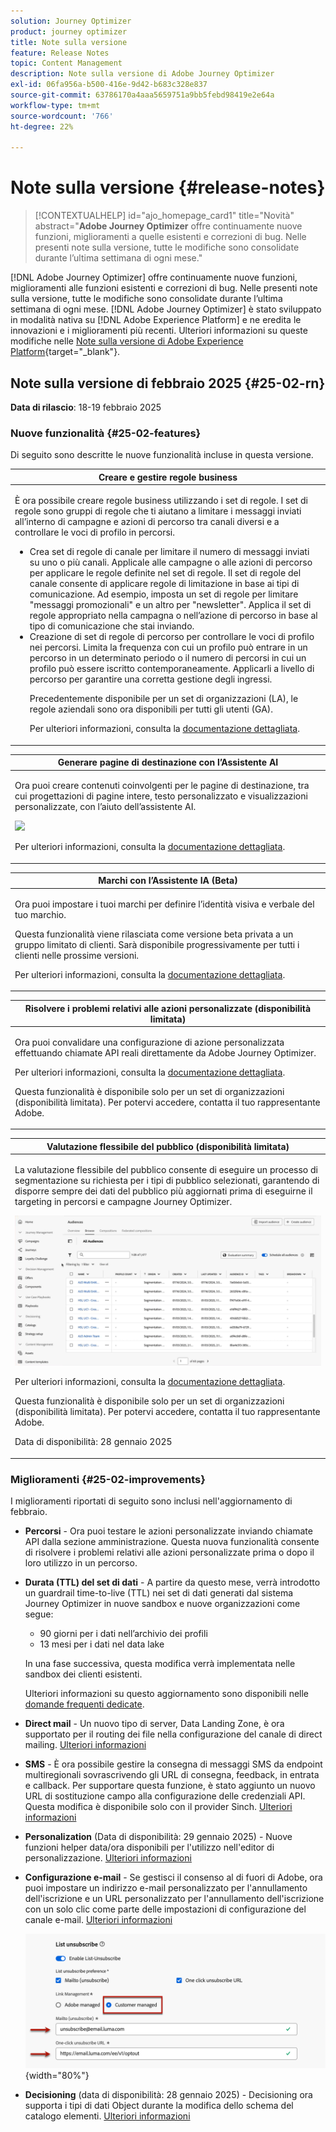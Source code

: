 ```yaml
---
solution: Journey Optimizer
product: journey optimizer
title: Note sulla versione
feature: Release Notes
topic: Content Management
description: Note sulla versione di Adobe Journey Optimizer
exl-id: 06fa956a-b500-416e-9d42-b683c328e837
source-git-commit: 63786170a4aaa5659751a9bb5febd98419e2e64a
workflow-type: tm+mt
source-wordcount: '766'
ht-degree: 22%

---
```


# Note sulla versione {#release-notes}

>[!CONTEXTUALHELP]
>id="ajo_homepage_card1"
>title="Novità"
>abstract="**Adobe Journey Optimizer** offre continuamente nuove funzioni, miglioramenti a quelle esistenti e correzioni di bug. Nelle presenti note sulla versione, tutte le modifiche sono consolidate durante l’ultima settimana di ogni mese."

[!DNL Adobe Journey Optimizer] offre continuamente nuove funzioni, miglioramenti alle funzioni esistenti e correzioni di bug. Nelle presenti note sulla versione, tutte le modifiche sono consolidate durante l’ultima settimana di ogni mese. [!DNL Adobe Journey Optimizer] è stato sviluppato in modalità nativa su [!DNL Adobe Experience Platform] e ne eredita le innovazioni e i miglioramenti più recenti. Ulteriori informazioni su queste modifiche nelle [Note sulla versione di Adobe Experience Platform](https://experienceleague.adobe.com/docs/experience-platform/release-notes/latest.html?lang=it){target="_blank"}.

## Note sulla versione di febbraio 2025 {#25-02-rn}

<!--
**Early release notes below are subject to change without prior notice until the release availability date**. Links, screens and updated documentation are published at the release date.-->

**Data di rilascio**: 18-19 febbraio 2025


### Nuove funzionalità {#25-02-features}

Di seguito sono descritte le nuove funzionalità incluse in questa versione.

<table>
<thead>
<tr>
<th><strong>Creare e gestire regole business</strong><br/></th>
</tr>
</thead>
<tbody>
<tr>
<td>
<p>È ora possibile creare regole business utilizzando i set di regole. I set di regole sono gruppi di regole che ti aiutano a limitare i messaggi inviati all’interno di campagne e azioni di percorso tra canali diversi e a controllare le voci di profilo in percorsi.<p>
<p><ul><li>Crea set di regole di canale per limitare il numero di messaggi inviati su uno o più canali. Applicale alle campagne o alle azioni di percorso per applicare le regole definite nel set di regole. Il set di regole del canale consente di applicare regole di limitazione in base ai tipi di comunicazione. Ad esempio, imposta un set di regole per limitare "messaggi promozionali" e un altro per "newsletter". Applica il set di regole appropriato nella campagna o nell’azione di percorso in base al tipo di comunicazione che stai inviando.</li>
<li> Creazione di set di regole di percorso per controllare le voci di profilo nei percorsi. Limita la frequenza con cui un profilo può entrare in un percorso in un determinato periodo o il numero di percorsi in cui un profilo può essere iscritto contemporaneamente. Applicarli a livello di percorso per garantire una corretta gestione degli ingressi.</li></p>
<p>Precedentemente disponibile per un set di organizzazioni (LA), le regole aziendali sono ora disponibili per tutti gli utenti (GA).</p>
<p>Per ulteriori informazioni, consulta la <a href="../configuration/rule-sets.md">documentazione dettagliata</a>.</p>
</td>
</tr>
</tbody>
</table>

<table>
<thead>
<tr>
<th><strong>Generare pagine di destinazione con l’Assistente AI</strong><br/></th>
</tr>
</thead>
<tbody>
<tr>
<td>
<p>Ora puoi creare contenuti coinvolgenti per le pagine di destinazione, tra cui progettazioni di pagine intere, testo personalizzato e visualizzazioni personalizzate, con l’aiuto dell’assistente AI.</p>
<img src="assets/do-not-localize/ai-lp.gif">
<p>Per ulteriori informazioni, consulta la <a href="../content-management/generative-lp.md">documentazione dettagliata</a>.</p>
</td>
</tr>
</tbody>
</table>


<table>
<thead>
<tr>
<th><strong>Marchi con l’Assistente IA (Beta)</strong><br/></th>
</tr>
</thead>
<tbody>
<tr>
<td>
<p>Ora puoi impostare i tuoi marchi per definire l’identità visiva e verbale del tuo marchio. </p>
<p>Questa funzionalità viene rilasciata come versione beta privata a un gruppo limitato di clienti. Sarà disponibile progressivamente per tutti i clienti nelle prossime versioni.</p>
<p>Per ulteriori informazioni, consulta la <a href="../content-management/brands.md">documentazione dettagliata</a>.</p>
</td>
</tr>
</tbody>
</table>

<table>
<thead>
<tr>
<th><strong>Risolvere i problemi relativi alle azioni personalizzate (disponibilità limitata)</strong><br/></th>
</tr>
</thead>
<tbody>
<tr>
<td>
<p>Ora puoi convalidare una configurazione di azione personalizzata effettuando chiamate API reali direttamente da Adobe Journey Optimizer. </p>
<p>Per ulteriori informazioni, consulta la <a href="../action/troubleshoot-custom-action.md">documentazione dettagliata</a>.</p>
<p> Questa funzionalità è disponibile solo per un set di organizzazioni (disponibilità limitata). Per potervi accedere, contatta il tuo rappresentante Adobe.</p>
</td>
</tr>
</tbody>
</table>

<table>
<thead>
<tr>
<th><strong>Valutazione flessibile del pubblico (disponibilità limitata)</strong><br/></th>
</tr>
</thead>
<tbody>
<tr>
<td>
<p>La valutazione flessibile del pubblico consente di eseguire un processo di segmentazione su richiesta per i tipi di pubblico selezionati, garantendo di disporre sempre dei dati del pubblico più aggiornati prima di eseguirne il targeting in percorsi e campagne Journey Optimizer.</p>
<img src="assets/do-not-localize/flexible-audience.gif">
<p>Per ulteriori informazioni, consulta la <a href="../audience/creating-a-segment-definition.md#flexible">documentazione dettagliata</a>.</p>
<p>Questa funzionalità è disponibile solo per un set di organizzazioni (disponibilità limitata). Per potervi accedere, contatta il tuo rappresentante Adobe.</p>
<p>Data di disponibilità: 28 gennaio 2025</p>
</tr>
</tbody>
</table>
</table>


### Miglioramenti {#25-02-improvements}

I miglioramenti riportati di seguito sono inclusi nell&#39;aggiornamento di febbraio.

* **Percorsi** - Ora puoi testare le azioni personalizzate inviando chiamate API dalla sezione amministrazione. Questa nuova funzionalità consente di risolvere i problemi relativi alle azioni personalizzate prima o dopo il loro utilizzo in un percorso.

* **Durata (TTL) del set di dati** - A partire da questo mese, verrà introdotto un guardrail time-to-live (TTL) nei set di dati generati dal sistema Journey Optimizer in nuove sandbox e nuove organizzazioni come segue:

   * 90 giorni per i dati nell’archivio dei profili
   * 13 mesi per i dati nel data lake

  In una fase successiva, questa modifica verrà implementata nelle sandbox dei clienti esistenti.

  Ulteriori informazioni su questo aggiornamento sono disponibili nelle [domande frequenti dedicate](../data/datasets-ttl.md#frequently-asked-questions).

<!--* **Playbooks** - You can now create and publish your own Use Case Playbooks in Journey Optimizer.-->

* **Direct mail** - Un nuovo tipo di server, Data Landing Zone, è ora supportato per il routing dei file nella configurazione del canale di direct mailing. [Ulteriori informazioni](../direct-mail/direct-mail-configuration.md#file-routing-configuration)

* **SMS** - È ora possibile gestire la consegna di messaggi SMS da endpoint multiregionali sovrascrivendo gli URL di consegna, feedback, in entrata e callback. Per supportare questa funzione, è stato aggiunto un nuovo URL di sostituzione campo alla configurazione delle credenziali API. Questa modifica è disponibile solo con il provider Sinch. [Ulteriori informazioni](../sms/sms-configuration-sinch.md)

* **Personalization** (Data di disponibilità: 29 gennaio 2025) - Nuove funzioni helper data/ora disponibili per l&#39;utilizzo nell&#39;editor di personalizzazione. [Ulteriori informazioni](../personalization/functions/dates.md)


<!--
* The personalization editor has been enhanced with new capabilities such as Auto-complete, Search, and filtering options. You can also show or hide deprecated attributes.-->


* **Configurazione e-mail** - Se gestisci il consenso al di fuori di Adobe, ora puoi impostare un indirizzo e-mail personalizzato per l&#39;annullamento dell&#39;iscrizione e un URL personalizzato per l&#39;annullamento dell&#39;iscrizione con un solo clic come parte delle impostazioni di configurazione del canale e-mail. [Ulteriori informazioni](../email/list-unsubscribe.md#custom-managed)

  ![](../email/assets/surface-list-unsubscribe-custom.png){width="80%"}

* **Decisioning** (data di disponibilità: 28 gennaio 2025) - Decisioning ora supporta i tipi di dati Object durante la modifica dello schema del catalogo elementi. [Ulteriori informazioni](../experience-decisioning/catalogs.md)

